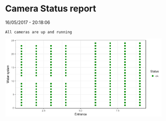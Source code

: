 Camera Status report
================
16/05/2017 - 20:18:06

    All cameras are up and running

![](camreport_files/figure-markdown_github/unnamed-chunk-2-1.png)
